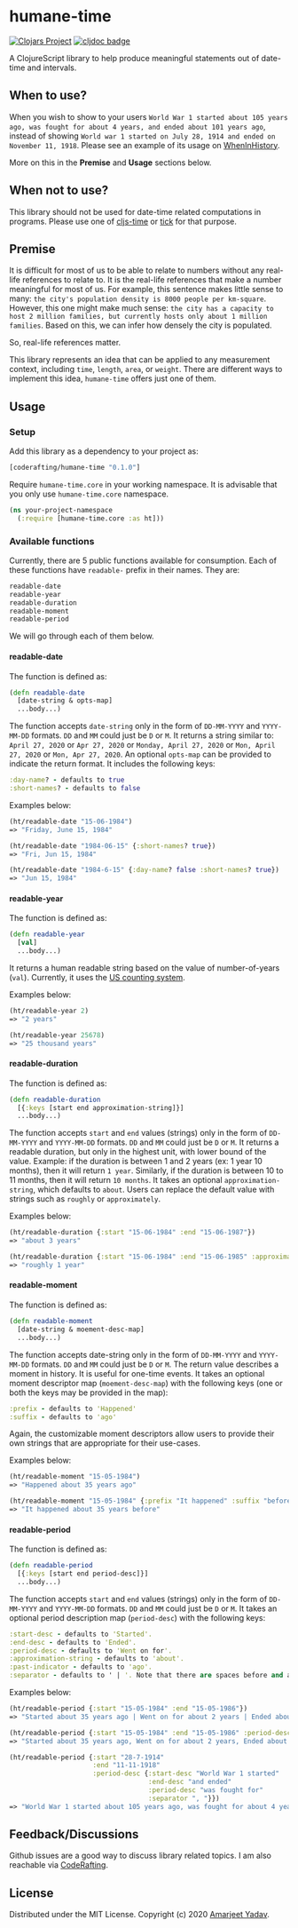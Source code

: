 # humane-time
[![Clojars Project](https://img.shields.io/clojars/v/coderafting/humane-time.svg)](https://clojars.org/coderafting/humane-time)
[![cljdoc badge](https://cljdoc.org/badge/coderafting/humane-time)](https://cljdoc.org/d/coderafting/humane-time/CURRENT)

A ClojureScript library to help produce meaningful statements out of date-time and intervals.

## When to use?
When you wish to show to your users `World War 1 started about 105 years ago, was fought for about 4 years, and ended about 101 years ago`, instead of showing `World war 1 started on July 28, 1914 and ended on November 11, 1918`. Please see an example of its usage on [WhenInHistory](https://wheninhistory.com).

More on this in the **Premise** and **Usage** sections below.

## When not to use?
This library should not be used for date-time related computations in programs. Please use one of [cljs-time](https://github.com/andrewmcveigh/cljs-time) or [tick](https://github.com/juxt/tick) for that purpose.

## Premise
It is difficult for most of us to be able to relate to numbers without any real-life references to relate to. It is the real-life references that make a number meaningful for most of us. For example, this sentence makes little sense to many: `the city's population density is 8000 people per km-square`. However, this one might make much sense: `the city has a capacity to host 2 million families, but currently hosts only about 1 million families`. Based on this, we can infer how densely the city is populated.

So, real-life references matter.

This library represents an idea that can be applied to any measurement context, including `time`, `length`, `area`, or `weight`. There are different ways to implement this idea, `humane-time` offers just one of them.

## Usage

### Setup
Add this library as a dependency to your project as:
```clojure
[coderafting/humane-time "0.1.0"]
```
Require `humane-time.core` in your working namespace. It is advisable that you only use `humane-time.core` namespace.
```clojure
(ns your-project-namespace
  (:require [humane-time.core :as ht]))
```
### Available functions
Currently, there are 5 public functions available for consumption. Each of these functions have `readable-` prefix in their names. They are:
```clojure
readable-date
readable-year
readable-duration
readable-moment
readable-period
```
We will go through each of them below.

#### readable-date
The function is defined as:
```clojure
(defn readable-date
  [date-string & opts-map]
  ...body...)
```
The function accepts `date-string` only in the form of `DD-MM-YYYY` and `YYYY-MM-DD` formats. `DD` and `MM` could just be `D` or `M`. It returns a string similar to: `April 27, 2020` or `Apr 27, 2020` or `Monday, April 27, 2020` or `Mon, April 27, 2020` or `Mon, Apr 27, 2020`. An optional `opts-map` can be provided to indicate the return format. It includes the following keys:
```clojure
:day-name? - defaults to true
:short-names? - defaults to false
```
Examples below:

```clojure
(ht/readable-date "15-06-1984")
=> "Friday, June 15, 1984"

(ht/readable-date "1984-06-15" {:short-names? true})
=> "Fri, Jun 15, 1984"

(ht/readable-date "1984-6-15" {:day-name? false :short-names? true})
=> "Jun 15, 1984"
```

#### readable-year
The function is defined as:
```clojure
(defn readable-year
  [val]
  ...body...)
```
It returns a human readable string based on the value of number-of-years (`val`). Currently, it uses the [US counting system](https://www.britannica.com/topic/large-numbers-1765137).

Examples below:

```clojure
(ht/readable-year 2)
=> "2 years"

(ht/readable-year 25678)
=> "25 thousand years"
```

#### readable-duration
The function is defined as:
```clojure
(defn readable-duration
  [{:keys [start end approximation-string]}]
  ...body...)
```

The function accepts `start` and `end` values (strings) only in the form of `DD-MM-YYYY` and `YYYY-MM-DD` formats. `DD` and `MM` could just be `D` or `M`. It returns a readable duration, but only in the highest unit, with lower bound of the value. Example: if the duration is between 1 and 2 years (ex: 1 year 10 months), then it will return `1 year`. Similarly, if the duration is between 10 to 11 months, then it will return `10 months`. It takes an optional `approximation-string`, which defaults to `about`. Users can replace the default value with strings such as `roughly` or `approximately`.

Examples below:

```clojure
(ht/readable-duration {:start "15-06-1984" :end "15-06-1987"})
=> "about 3 years"

(ht/readable-duration {:start "15-06-1984" :end "15-06-1985" :approximation-string "roughly"})
=> "roughly 1 year"
```

#### readable-moment
The function is defined as:
```clojure
(defn readable-moment
  [date-string & moement-desc-map]
  ...body...)
```

The function accepts date-string only in the form of `DD-MM-YYYY` and `YYYY-MM-DD` formats. `DD` and `MM` could just be `D` or `M`. The return value describes a moment in history. It is useful for one-time events. It takes an optional moment descriptor map (`moement-desc-map`) with the following keys (one or both the keys may be provided in the map):
```clojure
:prefix - defaults to 'Happened'
:suffix - defaults to 'ago'
```
Again, the customizable moment descriptors allow users to provide their own strings that are appropriate for their use-cases.

Examples below:

```clojure
(ht/readable-moment "15-05-1984")
=> "Happened about 35 years ago"

(ht/readable-moment "15-05-1984" {:prefix "It happened" :suffix "before"})
=> "It happened about 35 years before"

```

#### readable-period
The function is defined as:
```clojure
(defn readable-period
  [{:keys [start end period-desc]}]
  ...body...)
```

The function accepts `start` and `end` values (strings) only in the form of `DD-MM-YYYY` and `YYYY-MM-DD` formats. `DD` and `MM` could just be `D` or `M`. It takes an optional period description map (`period-desc`) with the following keys:
```clojure
:start-desc - defaults to 'Started'.
:end-desc - defaults to 'Ended'.
:period-desc - defaults to 'Went on for'.
:approximation-string - defaults to 'about'.
:past-indicator - defaults to 'ago'.
:separator - defaults to ' | '. Note that there are spaces before and after the separator.
```

Examples below:

```clojure
(ht/readable-period {:start "15-05-1984" :end "15-05-1986"})
=> "Started about 35 years ago | Went on for about 2 years | Ended about 33 years ago"

(ht/readable-period {:start "15-05-1984" :end "15-05-1986" :period-desc {:separator ", "}})
=> "Started about 35 years ago, Went on for about 2 years, Ended about 33 years ago"

(ht/readable-period {:start "28-7-1914"
                     :end "11-11-1918"
                     :period-desc {:start-desc "World War 1 started"
                                   :end-desc "and ended"
                                   :period-desc "was fought for"
                                   :separator ", "}})
=> "World War 1 started about 105 years ago, was fought for about 4 years, and ended about 101 years ago"
```

## Feedback/Discussions
Github issues are a good way to discuss library related topics. I am also reachable via [CodeRafting](https://www.coderafting.com/).

## License
Distributed under the MIT License. Copyright (c) 2020 [Amarjeet Yadav](https://www.coderafting.com/).
